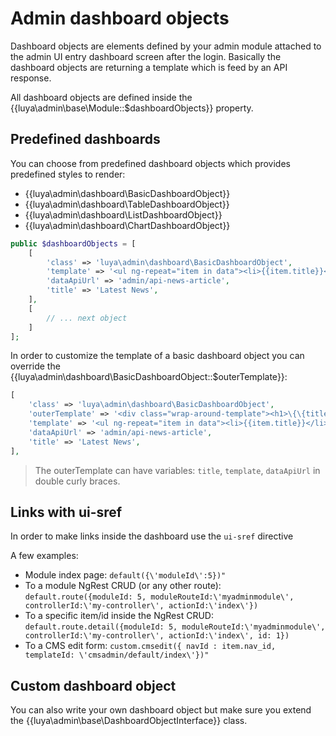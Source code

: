 # Admin dashboard objects

Dashboard objects are elements defined by your admin module attached to the admin UI entry dashboard screen after the login. Basically the dashboard objects are returning a template which is feed by an API response.

All dashboard objects are defined inside the {{luya\admin\base\Module::$dashboardObjects}} property.

## Predefined dashboards

You can choose from predefined dashboard objects which provides predefined styles to render:

+ {{luya\admin\dashboard\BasicDashboardObject}}
+ {{luya\admin\dashboard\TableDashboardObject}}
+ {{luya\admin\dashboard\ListDashboardObject}}
+ {{luya\admin\dashboard\ChartDashboardObject}}

```php
public $dashboardObjects = [
    [
        'class' => 'luya\admin\dashboard\BasicDashboardObject',
        'template' => '<ul ng-repeat="item in data"><li>{{item.title}}</li></ul>',
        'dataApiUrl' => 'admin/api-news-article',
        'title' => 'Latest News',
    ],
    [
        // ... next object
    ]
];
```

In order to customize the template of a basic dashboard object you can override the {{luya\admin\dashboard\BasicDashboardObject::$outerTemplate}}:

```php
[
    'class' => 'luya\admin\dashboard\BasicDashboardObject',
    'outerTemplate' => '<div class="wrap-around-template"><h1>\{\{title\}\}</h1><small>\{\{template\}\}</small></div>',
    'template' => '<ul ng-repeat="item in data"><li>{{item.title}}</li></ul>',
    'dataApiUrl' => 'admin/api-news-article',
    'title' => 'Latest News',
],
```

> The outerTemplate can have variables: `title`, `template`, `dataApiUrl` in double curly braces.

## Links with ui-sref

In order to make links inside the dashboard use the `ui-sref` directive

A few examples:

+ Module index page: `default({\'moduleId\':5})"`
+ To a module NgRest CRUD (or any other route): `default.route({moduleId: 5, moduleRouteId:\'myadminmodule\', controllerId:\'my-controller\', actionId:\'index\'})`
+ To a specific item/id inside the NgRest CRUD: `default.route.detail({moduleId: 5, moduleRouteId:\'myadminmodule\', controllerId:\'my-controller\', actionId:\'index\', id: 1})`
+ To a CMS edit form: `custom.cmsedit({ navId : item.nav_id, templateId: \'cmsadmin/default/index\'})"`

## Custom dashboard object

You can also write your own dashboard object but make sure you extend the {{luya\admin\base\DashboardObjectInterface}} class.
